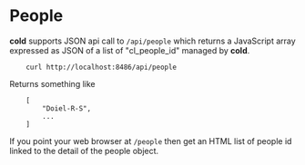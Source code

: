 People
======

**cold** supports JSON api call to `/api/people` which returns
a JavaScript array expressed as JSON of a list of "cl_people_id"
managed by **cold**. 

```
    curl http://localhost:8486/api/people
```

Returns something like

```
    [
        "Doiel-R-S",
        ...
    ]
```

If you point your web browser at `/people` then get an HTML
list of people id linked to the detail of the people object.

